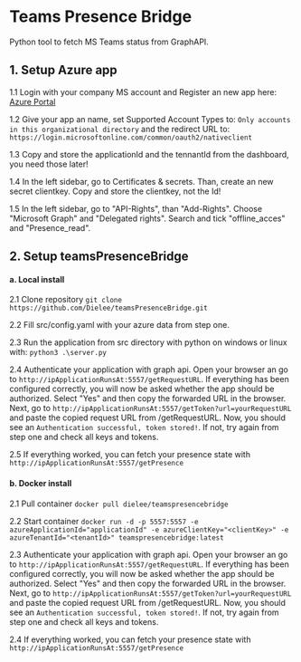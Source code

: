# Teams Presence Bridge
Python tool to fetch MS Teams status from GraphAPI.

## 1. Setup Azure app

1.1  Login with your company MS account and Register an new app here: [Azure Portal](https://portal.azure.com/#blade/Microsoft_AAD_RegisteredApps/ApplicationsListBlade "Azure Portal")

1.2  Give your app an name, set Supported Account Types to: `Only accounts in this organizational directory` and the redirect URL to: `https://login.microsoftonline.com/common/oauth2/nativeclient`

1.3  Copy and store the applicationId and the tennantId from the dashboard, you need those later!

1.4 In the left sidebar, go to Certificates & secrets. Than, create an new secret clientkey.
Copy and store the clientkey, not the Id!

1.5 In the left sidebar, go to "API-Rights", than "Add-Rights".
Choose "Microsoft Graph" and "Delegated rights".
Search and tick "offline_acces" and "Presence_read".

##  2. Setup teamsPresenceBridge
#### a. Local install

2.1 Clone repository `git clone https://github.com/Dielee/teamsPresenceBridge.git`

2.2 Fill src/config.yaml with your azure data from step one.

2.3 Run the application from src directory with python on windows or linux with:
`python3 .\server.py`

2.4 Authenticate your application with graph api. Open your browser an go to `http://ipApplicationRunsAt:5557/getRequestURL`. If everything has been configured correctly, you will now be asked whether the app should be authorized. Select "Yes" and then copy the forwarded URL in the browser. Next, go to `http://ipApplicationRunsAt:5557/getToken?url=yourRequestURL` and paste the copied request URL from /getRequestURL.  Now, you should see an `Authentication successful, token stored!`. If not, try again from step one and check all keys and tokens.

2.5 If everything worked, you can fetch your presence state with `http://ipApplicationRunsAt:5557/getPresence` 

#### b. Docker install

2.1 Pull container `docker pull dielee/teamspresencebridge`

2.2 Start container `docker run -d -p 5557:5557 -e azureApplicationId="applicationId" -e azureClientKey="<clientKey>" -e azureTenantId="<tenantId>" teamspresencebridge:latest`

2.3 Authenticate your application with graph api. Open your browser an go to `http://ipApplicationRunsAt:5557/getRequestURL`. If everything has been configured correctly, you will now be asked whether the app should be authorized. Select "Yes" and then copy the forwarded URL in the browser. Next, go to `http://ipApplicationRunsAt:5557/getToken?url=yourRequestURL` and paste the copied request URL from /getRequestURL.  Now, you should see an `Authentication successful, token stored!`. If not, try again from step one and check all keys and tokens.

2.4 If everything worked, you can fetch your presence state with `http://ipApplicationRunsAt:5557/getPresence` 

